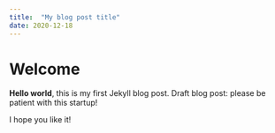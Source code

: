 ```yaml
---
title:  "My blog post title"
date: 2020-12-18
---
```


# Welcome

**Hello world**, this is my first Jekyll blog post.
Draft blog post: please be patient with this startup!

I hope you like it!
